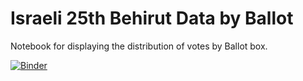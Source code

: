 # Israeli 25th Behirut Data by Ballot

Notebook for displaying the distribution of votes by Ballot box.

[![Binder](https://mybinder.org/badge_logo.svg)](https://mybinder.org/v2/gh/shaielc/Behirot/HEAD?labpath=view.ipynb)